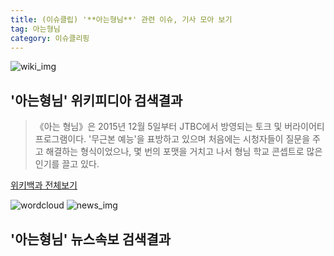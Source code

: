```yaml
---
title: (이슈클립) '**아는형님**' 관련 이슈, 기사 모아 보기
tag: 아는형님
category: 이슈클리핑
---
```

![wiki_img](https://user-images.githubusercontent.com/42597476/44503234-41136a80-a6d0-11e8-9071-6fc6418eafe4.png)
## **'**아는형님**'** 위키피디아 검색결과
>《아는 형님》은 2015년 12월 5일부터 JTBC에서 방영되는 토크 및 버라이어티 프로그램이다. '무근본 예능'을 표방하고 있으며 처음에는 시청자들이 질문을 주고 해결하는 형식이었으나, 몇 번의 포맷을 거치고 나서 형님 학교 콘셉트로 많은 인기를 끌고 있다.

<a href="https://ko.wikipedia.org/wiki/아는형님" target="_blank">위키백과 전체보기</a>

![wordcloud](https://s3.ap-northeast-2.amazonaws.com/lyrics101-wordcloud/2018-09-16-1537045518.png)
![news_img](https://user-images.githubusercontent.com/42597476/44507050-1206f400-a6e4-11e8-8d98-7ffbfebb353f.png)
## **'**아는형님**'** 뉴스속보 검색결과

